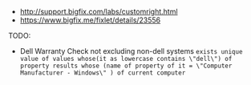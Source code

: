 
- http://support.bigfix.com/labs/customright.html
- https://www.bigfix.me/fixlet/details/23556


TODO: 
- Dell Warranty Check not excluding non-dell systems `exists unique value of values whose(it as lowercase contains \"dell\") of property results whose (name of property of it = \"Computer Manufacturer - Windows\" ) of current computer`
